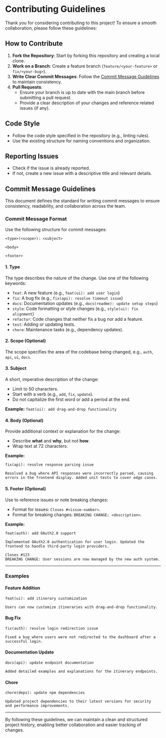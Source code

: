 # Contributing Guidelines

Thank you for considering contributing to this project! To ensure a smooth collaboration, please follow these guidelines:

## How to Contribute

1. **Fork the Repository**: Start by forking this repository and creating a local clone.
2. **Work on a Branch**: Create a feature branch (`feature/<your-feature>` or `fix/<your-bug>`).
3. **Write Clear Commit Messages**: Follow the [Commit Message Guidelines](#) to maintain consistency.
4. **Pull Requests**:
   - Ensure your branch is up to date with the main branch before submitting a pull request.
   - Provide a clear description of your changes and reference related issues (if any).

## Code Style

- Follow the code style specified in the repository (e.g., linting rules).
- Use the existing structure for naming conventions and organization.

## Reporting Issues

- Check if the issue is already reported.
- If not, create a new issue with a descriptive title and relevant details.


## Commit Message Guidelines

This document defines the standard for writing commit messages to ensure consistency, readability, and collaboration across the team.

### Commit Message Format
Use the following structure for commit messages:

```
<type>(<scope>): <subject>

<body>

<footer>
```

#### 1. **Type**
The type describes the nature of the change. Use one of the following keywords:

- `feat`: A new feature (e.g., `feat(ui): add user login`)
- `fix`: A bug fix (e.g., `fix(api): resolve timeout issue`)
- `docs`: Documentation updates (e.g., `docs(readme): update setup steps`)
- `style`: Code formatting or style changes (e.g., `style(ui): fix alignment`)
- `refactor`: Code changes that neither fix a bug nor add a feature.
- `test`: Adding or updating tests.
- `chore`: Maintenance tasks (e.g., dependency updates).

#### 2. **Scope** (Optional)
The scope specifies the area of the codebase being changed, e.g., `auth`, `api`, `ui`, `docs`.

#### 3. **Subject**
A short, imperative description of the change:
- Limit to 50 characters.
- Start with a verb (e.g., `add`, `fix`, `update`).
- Do not capitalize the first word or add a period at the end.

**Example:** `feat(ui): add drag-and-drop functionality`

#### 4. **Body** (Optional)
Provide additional context or explanation for the change:
- Describe **what** and **why**, but not **how**.
- Wrap text at 72 characters.

**Example:**
```
fix(api): resolve response parsing issue

Resolved a bug where API responses were incorrectly parsed, causing
errors in the frontend display. Added unit tests to cover edge cases.
```

#### 5. **Footer** (Optional)
Use to reference issues or note breaking changes:
- Format for issues: `Closes #<issue-number>`.
- Format for breaking changes: `BREAKING CHANGE: <description>`.

**Example:**
```
feat(auth): add OAuth2.0 support

Implemented OAuth2.0 authentication for user login. Updated the
frontend to handle third-party login providers.

Closes #123
BREAKING CHANGE: User sessions are now managed by the new auth system.
```

---

### Examples

#### Feature Addition
```
feat(ui): add itinerary customization

Users can now customize itineraries with drag-and-drop functionality.
```

#### Bug Fix
```
fix(auth): resolve login redirection issue

Fixed a bug where users were not redirected to the dashboard after a
successful login.
```

#### Documentation Update
```
docs(api): update endpoint documentation

Added detailed examples and explanations for the itinerary endpoints.
```

#### Chore
```
chore(deps): update npm dependencies

Updated project dependencies to their latest versions for security
and performance improvements.
```

---

By following these guidelines, we can maintain a clean and structured project history, enabling better collaboration and easier tracking of changes.
